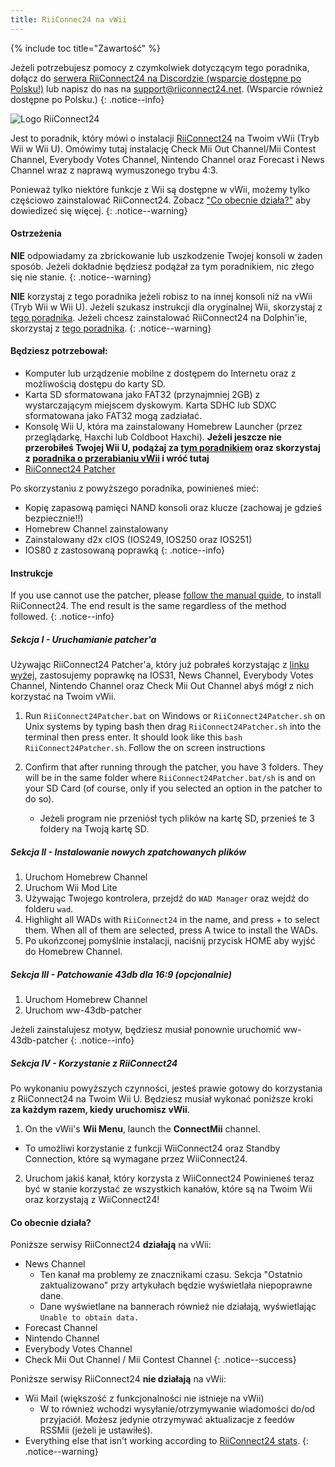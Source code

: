 ```yaml
---
title: RiiConnec24 na vWii
---
```


{% include toc title="Zawartość" %}

Jeżeli potrzebujesz pomocy z czymkolwiek dotyczącym tego poradnika, dołącz do [serwera RiiConnect24 na Discordzie (wsparcie dostępne po Polsku!)](https://discord.gg/b4Y7jfD) lub napisz do nas na [support@riiconnect24.net](mailto:support@riiconnect24.net). (Wsparcie również dostępne po Polsku.)
{: .notice--info}

![Logo RiiConnect24](/images/WiiRC24Logo.jpg)

Jest to poradnik, który mówi o instalacji [RiiConnect24](https://rc24.xyz) na Twoim vWii (Tryb Wii w Wii U). Omówimy tutaj instalację Check Mii Out Channel/Mii Contest Channel, Everybody Votes Channel, Nintendo Channel oraz Forecast i News Channel wraz z naprawą wymuszonego trybu 4:3.

Ponieważ tylko niektóre funkcje z Wii są dostępne w vWii, możemy tylko częściowo zainstalować RiiConnect24. Zobacz ["Co obecnie działa?"](#whats-currently-working) aby dowiedizeć się więcej.
{: .notice--warning}

#### Ostrzeżenia

**NIE** odpowiadamy za zbrickowanie lub uszkodzenie Twojej konsoli w żaden sposób. Jeżeli dokładnie będziesz podążał za tym poradnikiem, nic złego się nie stanie.
{: .notice--warning}

**NIE** korzystaj z tego poradnika jeżeli robisz to na innej konsoli niż na vWii (Tryb Wii w Wii U). Jeżeli szukasz instrukcji dla oryginalnej Wii, skorzystaj z [tego poradnika](riiconnect24). Jeżeli chcesz zainstalować RiiConnect24 na Dolphin'ie, skorzystaj z [tego poradnika](/riiconnect24-dolphin).
{: .notice--warning}

#### Będziesz potrzebował:

* Komputer lub urządzenie mobilne z dostępem do Internetu oraz z możliwością dostępu do karty SD.
* Karta SD sformatowana jako FAT32 (przynajmniej 2GB) z wystarczającym miejscem dyskowym. Karta SDHC lub SDXC sformatowana jako FAT32 mogą zadziałać.
* Konsolę Wii U, która ma zainstalowany Homebrew Launcher (przez przeglądarkę, Haxchi lub Coldboot Haxchi). **Jeżeli jeszcze nie przerobiłeś Twojej Wii U, podążaj za [tym poradnikiem](https://wiiuguide.xyz) oraz skorzystaj z [poradnika o przerabianiu vWii](https://wiiuguide.xyz/#/vwii-modding) i wróć tutaj**
* [RiiConnect24 Patcher](https://github.com/RiiConnect24/RiiConnect24-Patcher/releases)

Po skorzystaniu z powyższego poradnika, powinieneś mieć:
* Kopię zapasową pamięci NAND konsoli oraz klucze (zachowaj je gdzieś bezpiecznie!!)
* Homebrew Channel zainstalowany
* Zainstalowany d2x cIOS (IOS249, IOS250 oraz IOS251)
* IOS80 z zastosowaną poprawką
{: .notice--info}

#### Instrukcje

If you use cannot use the patcher, please [follow the manual guide](https://pad.snopyta.org/s/rJ2N0B1XU), to install RiiConnect24. The end result is the same regardless of the method followed.
{: .notice--info}

##### Sekcja I - Uruchamianie patcher'a

Używając RiiConnect24 Patcher'a, który już pobrałeś korzystając z [linku wyżej](#what-you-need), zastosujemy poprawkę na IOS31, News Channel, Everybody Votes Channel, Nintendo Channel oraz Check Mii Out Channel abyś mógł z nich korzystać na Twoim vWii.

1. Run `RiiConnect24Patcher.bat` on Windows or `RiiConnect24Patcher.sh` on Unix systems by typing bash then drag `RiiConnect24Patcher.sh` into the terminal then press enter. It should look like this `bash RiiConnect24Patcher.sh`. Follow the on screen instructions

2. Confirm that after running through the patcher, you have 3 folders. They will be in the same folder where `RiiConnect24Patcher.bat/sh` is and on your SD Card (of course, only if you selected an option in the patcher to do so).
   - Jeżeli program nie przeniósł tych plików na kartę SD, przenieś te 3 foldery na Twoją kartę SD.

##### Sekcja II - Instalowanie nowych zpatchowanych plików

1. Uruchom Homebrew Channel
2. Uruchom Wii Mod Lite
3. Używając Twojego kontrolera, przejdź do `WAD Manager` oraz wejdź do folderu `wad`.
4. Highlight all WADs with `RiiConnect24` in the name, and press + to select them. When all of them are selected, press A twice to install the WADs.
5. Po ukońzconej pomyślnie instalacji, naciśnij przycisk HOME aby wyjść do Homebrew Channel.

##### Sekcja III - Patchowanie 43db dla 16:9 (opcjonalnie)

1. Uruchom Homebrew Channel
2. Uruchom ww-43db-patcher

Jeżeli zainstalujesz motyw, będziesz musiał ponownie uruchomić ww-43db-patcher
{: .notice--info}

##### Sekcja IV - Korzystanie z RiiConnect24

Po wykonaniu powyższych czynności, jesteś prawie gotowy do korzystania z RiiConnect24 na Twoim Wii U. Będziesz musiał wykonać poniższe kroki **za każdym razem, kiedy uruchomisz vWii**.

1. On the vWii's **Wii Menu**, launch the **ConnectMii** channel.
* To umożliwi korzystanie z funkcji WiiConnect24 oraz Standby Connection, które są wymagane przez WiiConnect24.
2. Uruchom jakiś kanał, który korzysta z WiiConnect24
Powinieneś teraz być w stanie korzystać ze wszystkich kanałów, które są na Twoim Wii oraz korzystają z WiiConnect24!

#### Co obecnie działa?
Poniższe serwisy RiiConnect24 **działają** na vWii:
* News Channel
    * Ten kanał ma problemy ze znacznikami czasu. Sekcja "Ostatnio zaktualizowano" przy artykułach będzie wyświetlała niepoprawne dane.
    * Dane wyświetlane na bannerach również nie działają, wyświetlając `Unable to obtain data.`
* Forecast Channel
* Nintendo Channel
* Everybody Votes Channel
* Check Mii Out Channel / Mii Contest Channel
{: .notice--success}

Poniższe serwisy RiiConnect24 **nie działają** na vWii:
* Wii Mail (większość z funkcjonalności nie istnieje na vWii)
    * W to również wchodzi wysyłanie/otrzymywanie wiadomości do/od przyjaciół. Możesz jedynie otrzymywać aktualizacje z feedów RSSMii (jeżeli je ustawiłeś).
* Everything else that isn't working according to [RiiConnect24 stats](https://rc24.xyz/stats/index.html).
{: .notice--warning}
